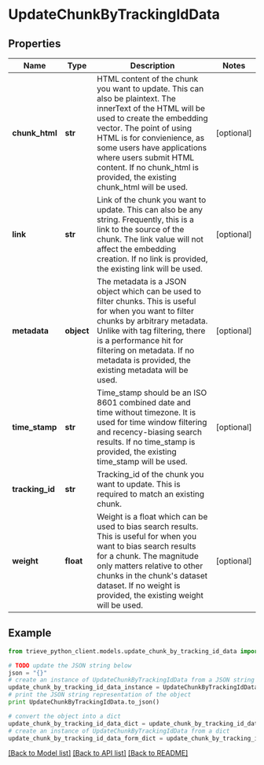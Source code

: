 # UpdateChunkByTrackingIdData


## Properties

Name | Type | Description | Notes
------------ | ------------- | ------------- | -------------
**chunk_html** | **str** | HTML content of the chunk you want to update. This can also be plaintext. The innerText of the HTML will be used to create the embedding vector. The point of using HTML is for convienience, as some users have applications where users submit HTML content. If no chunk_html is provided, the existing chunk_html will be used. | [optional] 
**link** | **str** | Link of the chunk you want to update. This can also be any string. Frequently, this is a link to the source of the chunk. The link value will not affect the embedding creation. If no link is provided, the existing link will be used. | [optional] 
**metadata** | **object** | The metadata is a JSON object which can be used to filter chunks. This is useful for when you want to filter chunks by arbitrary metadata. Unlike with tag filtering, there is a performance hit for filtering on metadata. If no metadata is provided, the existing metadata will be used. | [optional] 
**time_stamp** | **str** | Time_stamp should be an ISO 8601 combined date and time without timezone. It is used for time window filtering and recency-biasing search results. If no time_stamp is provided, the existing time_stamp will be used. | [optional] 
**tracking_id** | **str** | Tracking_id of the chunk you want to update. This is required to match an existing chunk. | 
**weight** | **float** | Weight is a float which can be used to bias search results. This is useful for when you want to bias search results for a chunk. The magnitude only matters relative to other chunks in the chunk&#39;s dataset dataset. If no weight is provided, the existing weight will be used. | [optional] 

## Example

```python
from trieve_python_client.models.update_chunk_by_tracking_id_data import UpdateChunkByTrackingIdData

# TODO update the JSON string below
json = "{}"
# create an instance of UpdateChunkByTrackingIdData from a JSON string
update_chunk_by_tracking_id_data_instance = UpdateChunkByTrackingIdData.from_json(json)
# print the JSON string representation of the object
print UpdateChunkByTrackingIdData.to_json()

# convert the object into a dict
update_chunk_by_tracking_id_data_dict = update_chunk_by_tracking_id_data_instance.to_dict()
# create an instance of UpdateChunkByTrackingIdData from a dict
update_chunk_by_tracking_id_data_form_dict = update_chunk_by_tracking_id_data.from_dict(update_chunk_by_tracking_id_data_dict)
```
[[Back to Model list]](../README.md#documentation-for-models) [[Back to API list]](../README.md#documentation-for-api-endpoints) [[Back to README]](../README.md)


